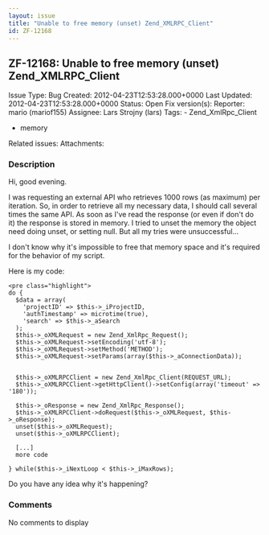 ```yaml
---
layout: issue
title: "Unable to free memory (unset) Zend_XMLRPC_Client"
id: ZF-12168
---
```


ZF-12168: Unable to free memory (unset) Zend\_XMLRPC\_Client
------------------------------------------------------------

 Issue Type: Bug Created: 2012-04-23T12:53:28.000+0000 Last Updated: 2012-04-23T12:53:28.000+0000 Status: Open Fix version(s): 
 Reporter:  mario (mariof155)  Assignee:  Lars Strojny (lars)  Tags: - Zend\_XmlRpc\_Client
- memory
 
 Related issues: 
 Attachments: 
### Description

Hi, good evening.

I was requesting an external API who retrieves 1000 rows (as maximum) per iteration. So, in order to retrieve all my necessary data, I should call several times the same API. As soon as I've read the response (or even if don't do it) the response is stored in memory. I tried to unset the memory the object need doing unset, or setting null. But all my tries were unsuccessful...

I don't know why it's impossible to free that memory space and it's required for the behavior of my script.

Here is my code:

 
    <pre class="highlight">
    do {
      $data = array(
        'projectID' => $this->_iProjectID,
        'authTimestamp' => microtime(true),
        'search' => $this->_aSearch
      );
      $this->_oXMLRequest = new Zend_XmlRpc_Request();
      $this->_oXMLRequest->setEncoding('utf-8');
      $this->_oXMLRequest->setMethod('METHOD');
      $this->_oXMLRequest->setParams(array($this->_aConnectionData));
      
      
      $this->_oXMLRPCClient = new Zend_XmlRpc_Client(REQUEST_URL);
      $this->_oXMLRPCClient->getHttpClient()->setConfig(array('timeout' => '180'));
    
      $this->_oResponse = new Zend_XmlRpc_Response();
      $this->_oXMLRPCClient->doRequest($this->_oXMLRequest, $this->_oResponse);
      unset($this->_oXMLRequest);
      unset($this->_oXMLRPCClient);
    
      [...]
      more code
                
    } while($this->_iNextLoop < $this->_iMaxRows);


Do you have any idea why it's happening?

 

 

### Comments

No comments to display